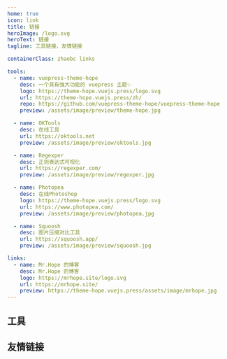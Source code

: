 ```yaml
---
home: true
icon: link
title: 链接
heroImage: /logo.svg
heroText: 链接
tagline: 工具链接，友情链接

containerClass: zhaobc links

tools:
  - name: vuepress-theme-hope
    desc: 一个具有强大功能的 vuepress 主题✨
    logo: https://theme-hope.vuejs.press/logo.svg
    url: https://theme-hope.vuejs.press/zh/
    repo: https://github.com/vuepress-theme-hope/vuepress-theme-hope
    preview: /assets/image/preview/theme-hope.jpg

  - name: OKTools
    desc: 在线工具
    url: https://oktools.net
    preview: /assets/image/preview/oktools.jpg

  - name: Regexper
    desc: 正则表达式可视化
    url: https://regexper.com/
    preview: /assets/image/preview/regexper.jpg

  - name: Photopea
    desc: 在线Photoshop
    logo: https://theme-hope.vuejs.press/logo.svg
    url: https://www.photopea.com/
    preview: /assets/image/preview/photopea.jpg

  - name: Squoosh
    desc: 图片压缩对比工具
    url: https://squoosh.app/
    preview: /assets/image/preview/squoosh.jpg

links:
  - name: Mr.Hope 的博客
    desc: Mr.Hope 的博客
    logo: https://mrhope.site/logo.svg
    url: https://mrhope.site/
    preview: https://theme-hope.vuejs.press/assets/image/mrhope.jpg
---
```


## 工具

<SiteInfo
  v-for="item in $frontmatter.tools"
  :key="item.link"
  v-bind="item"
/>

## 友情链接

<SiteInfo
  v-for="item in $frontmatter.links"
  :key="item.link"
  v-bind="item"
/>
